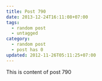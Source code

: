```yaml
---
title: Post 790
date: 2013-12-24T16:11:08+07:00
tags:
  - random post
  - untagged
category:
  - random post
  - post has 0
updated: 2012-11-26T05:11:25+07:00
---
```

This is content of post 790